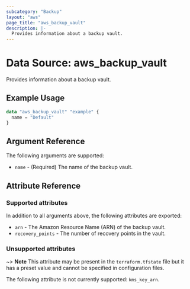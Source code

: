 ```yaml
---
subcategory: "Backup"
layout: "aws"
page_title: "aws_backup_vault"
description: |-
  Provides information about a backup vault.
---
```


# Data Source: aws_backup_vault

Provides information about a backup vault.

## Example Usage

```terraform
data "aws_backup_vault" "example" {
  name = "Default"
}
```

## Argument Reference

The following arguments are supported:

* `name` - (Required) The name of the backup vault.

## Attribute Reference

### Supported attributes

In addition to all arguments above, the following attributes are exported:

* `arn` - The Amazon Resource Name (ARN) of the backup vault.
* `recovery_points` - The number of recovery points in the vault.

### Unsupported attributes

~> **Note** This attribute may be present in the `terraform.tfstate` file but it has a preset value and cannot be specified in configuration files.

The following attribute is not currently supported: `kms_key_arn`.
